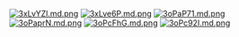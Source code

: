 <a href="https://freeimage.host/i/3xLvYZl"><img src="https://iili.io/3xLvYZl.md.png" alt="3xLvYZl.md.png" border="0"></a>
<a href="https://freeimage.host/i/3xLve6P"><img src="https://iili.io/3xLve6P.md.png" alt="3xLve6P.md.png" border="0"></a>
<a href="https://freeimage.host/i/3oPaP71"><img src="https://iili.io/3oPaP71.md.png" alt="3oPaP71.md.png" border="0"></a>
<a href="https://freeimage.host/i/3oPaprN"><img src="https://iili.io/3oPaprN.md.png" alt="3oPaprN.md.png" border="0"></a>
<a href="https://freeimage.host/i/3oPcFhG"><img src="https://iili.io/3oPcFhG.md.png" alt="3oPcFhG.md.png" border="0"></a>
<a href="https://freeimage.host/i/3oPc92I"><img src="https://iili.io/3oPc92I.md.png" alt="3oPc92I.md.png" border="0"></a>